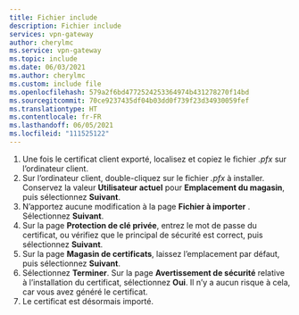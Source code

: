 ```yaml
---
title: Fichier include
description: Fichier include
services: vpn-gateway
author: cherylmc
ms.service: vpn-gateway
ms.topic: include
ms.date: 06/03/2021
ms.author: cherylmc
ms.custom: include file
ms.openlocfilehash: 579a2f6bd4772524253364974b431278270f14bd
ms.sourcegitcommit: 70ce9237435df04b03dd0f739f23d34930059fef
ms.translationtype: HT
ms.contentlocale: fr-FR
ms.lasthandoff: 06/05/2021
ms.locfileid: "111525122"
---
```

1. Une fois le certificat client exporté, localisez et copiez le fichier *.pfx* sur l’ordinateur client. 
1. Sur l’ordinateur client, double-cliquez sur le fichier *.pfx* à installer. Conservez la valeur **Utilisateur actuel** pour **Emplacement du magasin**, puis sélectionnez **Suivant**.
1. N’apportez aucune modification à la page **Fichier à importer** . Sélectionnez **Suivant**.
1. Sur la page **Protection de clé privée**, entrez le mot de passe du certificat, ou vérifiez que le principal de sécurité est correct, puis sélectionnez **Suivant**.
1. Sur la page **Magasin de certificats**, laissez l’emplacement par défaut, puis sélectionnez **Suivant**.
1. Sélectionnez **Terminer**. Sur la page **Avertissement de sécurité** relative à l’installation du certificat, sélectionnez **Oui**. Il n’y a aucun risque à cela, car vous avez généré le certificat.
1. Le certificat est désormais importé.
